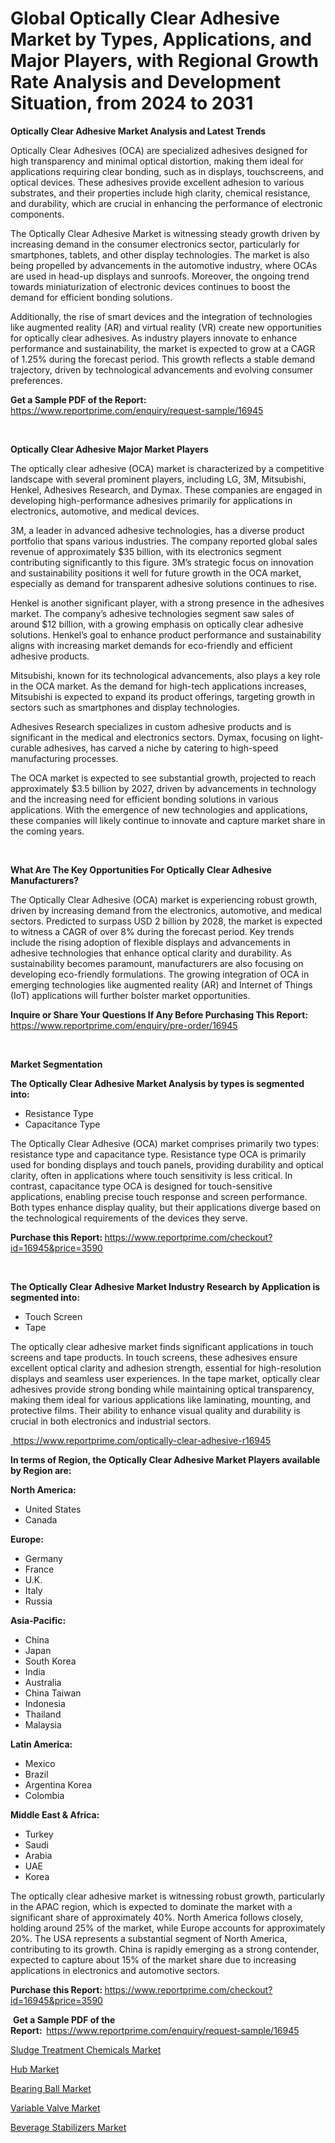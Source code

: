 <p><h1>Global Optically Clear Adhesive Market by Types, Applications, and Major Players, with Regional Growth Rate Analysis and Development Situation, from 2024 to 2031</h1></p><p><strong>Optically Clear Adhesive Market Analysis and Latest Trends</strong></p>
<p><p>Optically Clear Adhesives (OCA) are specialized adhesives designed for high transparency and minimal optical distortion, making them ideal for applications requiring clear bonding, such as in displays, touchscreens, and optical devices. These adhesives provide excellent adhesion to various substrates, and their properties include high clarity, chemical resistance, and durability, which are crucial in enhancing the performance of electronic components.</p><p>The Optically Clear Adhesive Market is witnessing steady growth driven by increasing demand in the consumer electronics sector, particularly for smartphones, tablets, and other display technologies. The market is also being propelled by advancements in the automotive industry, where OCAs are used in head-up displays and sunroofs. Moreover, the ongoing trend towards miniaturization of electronic devices continues to boost the demand for efficient bonding solutions.</p><p>Additionally, the rise of smart devices and the integration of technologies like augmented reality (AR) and virtual reality (VR) create new opportunities for optically clear adhesives. As industry players innovate to enhance performance and sustainability, the market is expected to grow at a CAGR of 1.25% during the forecast period. This growth reflects a stable demand trajectory, driven by technological advancements and evolving consumer preferences.</p></p>
<p><strong>Get a Sample PDF of the Report:&nbsp;</strong> <a href="https://www.reportprime.com/enquiry/request-sample/16945?utm_campaign=10&utm_medium=2&utm_source=Github&utm_content=ia&utm_term=19112024&utm_id=optically-clear-adhesive">https://www.reportprime.com/enquiry/request-sample/16945</a></p>
<p>&nbsp;</p>
<p><strong>Optically Clear Adhesive Major Market Players</strong></p>
<p><p>The optically clear adhesive (OCA) market is characterized by a competitive landscape with several prominent players, including LG, 3M, Mitsubishi, Henkel, Adhesives Research, and Dymax. These companies are engaged in developing high-performance adhesives primarily for applications in electronics, automotive, and medical devices.</p><p>3M, a leader in advanced adhesive technologies, has a diverse product portfolio that spans various industries. The company reported global sales revenue of approximately $35 billion, with its electronics segment contributing significantly to this figure. 3M’s strategic focus on innovation and sustainability positions it well for future growth in the OCA market, especially as demand for transparent adhesive solutions continues to rise.</p><p>Henkel is another significant player, with a strong presence in the adhesives market. The company’s adhesive technologies segment saw sales of around $12 billion, with a growing emphasis on optically clear adhesive solutions. Henkel’s goal to enhance product performance and sustainability aligns with increasing market demands for eco-friendly and efficient adhesive products.</p><p>Mitsubishi, known for its technological advancements, also plays a key role in the OCA market. As the demand for high-tech applications increases, Mitsubishi is expected to expand its product offerings, targeting growth in sectors such as smartphones and display technologies.</p><p>Adhesives Research specializes in custom adhesive products and is significant in the medical and electronics sectors. Dymax, focusing on light-curable adhesives, has carved a niche by catering to high-speed manufacturing processes.</p><p>The OCA market is expected to see substantial growth, projected to reach approximately $3.5 billion by 2027, driven by advancements in technology and the increasing need for efficient bonding solutions in various applications. With the emergence of new technologies and applications, these companies will likely continue to innovate and capture market share in the coming years.</p></p>
<p>&nbsp;</p>
<p><strong>What Are The Key Opportunities For Optically Clear Adhesive Manufacturers?</strong></p>
<p><p>The Optically Clear Adhesive (OCA) market is experiencing robust growth, driven by increasing demand from the electronics, automotive, and medical sectors. Predicted to surpass USD 2 billion by 2028, the market is expected to witness a CAGR of over 8% during the forecast period. Key trends include the rising adoption of flexible displays and advancements in adhesive technologies that enhance optical clarity and durability. As sustainability becomes paramount, manufacturers are also focusing on developing eco-friendly formulations. The growing integration of OCA in emerging technologies like augmented reality (AR) and Internet of Things (IoT) applications will further bolster market opportunities.</p></p>
<p><strong>Inquire or Share Your Questions If Any Before Purchasing This Report:</strong> <a href="https://www.reportprime.com/enquiry/pre-order/16945?utm_campaign=10&utm_medium=2&utm_source=Github&utm_content=ia&utm_term=19112024&utm_id=optically-clear-adhesive">https://www.reportprime.com/enquiry/pre-order/16945</a></p>
<p>&nbsp;</p>
<p><strong>Market Segmentation</strong></p>
<p><strong>The Optically Clear Adhesive Market Analysis by types is segmented into:</strong></p>
<p><ul><li>Resistance Type</li><li>Capacitance Type</li></ul></p>
<p><p>The Optically Clear Adhesive (OCA) market comprises primarily two types: resistance type and capacitance type. Resistance type OCA is primarily used for bonding displays and touch panels, providing durability and optical clarity, often in applications where touch sensitivity is less critical. In contrast, capacitance type OCA is designed for touch-sensitive applications, enabling precise touch response and screen performance. Both types enhance display quality, but their applications diverge based on the technological requirements of the devices they serve.</p></p>
<p><strong>Purchase this Report:&nbsp;</strong><a href="https://www.reportprime.com/checkout?id=16945&price=3590&utm_campaign=10&utm_medium=2&utm_source=Github&utm_content=ia&utm_term=19112024&utm_id=optically-clear-adhesive">https://www.reportprime.com/checkout?id=16945&price=3590</a></p>
<p>&nbsp;</p>
<p><strong>The Optically Clear Adhesive Market Industry Research by Application is segmented into:</strong></p>
<p><ul><li>Touch Screen</li><li>Tape</li></ul></p>
<p><p>The optically clear adhesive market finds significant applications in touch screens and tape products. In touch screens, these adhesives ensure excellent optical clarity and adhesion strength, essential for high-resolution displays and seamless user experiences. In the tape market, optically clear adhesives provide strong bonding while maintaining optical transparency, making them ideal for various applications like laminating, mounting, and protective films. Their ability to enhance visual quality and durability is crucial in both electronics and industrial sectors.</p></p>
<p><a href="https://www.reportprime.com/optically-clear-adhesive-r16945?utm_campaign=10&utm_medium=2&utm_source=Github&utm_content=ia&utm_term=19112024&utm_id=optically-clear-adhesive">&nbsp;https://www.reportprime.com/optically-clear-adhesive-r16945</a></p>
<p><strong>In terms of Region, the Optically Clear Adhesive Market Players available by Region are:</strong></p>
<p>
    <p> <strong> North America: </strong>
        <ul>
            <li>United States</li>
            <li>Canada</li>
        </ul>
        </p> 
    <p> <strong> Europe: </strong>
        <ul>
            <li>Germany</li>
            <li>France</li>
            <li>U.K.</li>
            <li>Italy</li>
            <li>Russia</li>
        </ul>
        </p> 
    <p> <strong> Asia-Pacific: </strong>
        <ul>
            <li>China</li>
            <li>Japan</li>
            <li>South Korea</li>
            <li>India</li>
            <li>Australia</li>
            <li>China Taiwan</li>
            <li>Indonesia</li>
            <li>Thailand</li>
            <li>Malaysia</li>
        </ul>
        </p> 
    <p> <strong> Latin America: </strong>
        <ul>
            <li>Mexico</li>
            <li>Brazil</li>
            <li>Argentina Korea</li>
            <li>Colombia</li>
        </ul>
        </p> 
    <p> <strong> Middle East & Africa: </strong>
        <ul>
            <li>Turkey</li>
            <li>Saudi</li>
            <li>Arabia</li>
            <li>UAE</li>
            <li>Korea</li>
        </ul>
    </p>
    </p>
<p><p>The optically clear adhesive market is witnessing robust growth, particularly in the APAC region, which is expected to dominate the market with a significant share of approximately 40%. North America follows closely, holding around 25% of the market, while Europe accounts for approximately 20%. The USA represents a substantial segment of North America, contributing to its growth. China is rapidly emerging as a strong contender, expected to capture about 15% of the market share due to increasing applications in electronics and automotive sectors.</p></p>
<p><strong>Purchase this Report: </strong><a href="https://www.reportprime.com/checkout?id=16945&price=3590&utm_campaign=10&utm_medium=2&utm_source=Github&utm_content=ia&utm_term=19112024&utm_id=optically-clear-adhesive">https://www.reportprime.com/checkout?id=16945&price=3590</a></p>
<p>&nbsp;<strong>Get a Sample PDF of the Report:&nbsp;&nbsp;</strong><a href="https://www.reportprime.com/enquiry/request-sample/16945?utm_campaign=10&utm_medium=2&utm_source=Github&utm_content=ia&utm_term=19112024&utm_id=optically-clear-adhesive">https://www.reportprime.com/enquiry/request-sample/16945</a></p>
<p><strong></strong></p>
<p><p><a href="https://github.com/hgf64gh/Market-Research-Report-List-1/blob/main/sludge-treatment-chemicals-market.md?utm_campaign=10&utm_medium=2&utm_source=Github&utm_content=ia&utm_term=19112024&utm_id=optically-clear-adhesive">Sludge Treatment Chemicals Market</a></p><p><a href="https://issuu.com/reportprime-2/docs/hub-market-size-2030.pptx_1408122fb5bdd9?utm_campaign=10&utm_medium=2&utm_source=Github&utm_content=ia&utm_term=19112024&utm_id=optically-clear-adhesive">Hub Market</a></p><p><a href="https://www.linkedin.com/pulse/bearing-ball-market-velocity-148-cagr-trajectory-2024-2031-dkude?utm_campaign=10&utm_medium=2&utm_source=Github&utm_content=ia&utm_term=19112024&utm_id=optically-clear-adhesive">Bearing Ball Market</a></p><p><a href="https://issuu.com/reportprime-2/docs/variable-valve-market-size-2030.ppt_7233a4074b4bc3?utm_campaign=10&utm_medium=2&utm_source=Github&utm_content=ia&utm_term=19112024&utm_id=optically-clear-adhesive">Variable Valve Market</a></p><p><a href="https://github.com/marloy8/Market-Research-Report-List-6/blob/main/beverage-stabilizers-market.md?utm_campaign=10&utm_medium=2&utm_source=Github&utm_content=ia&utm_term=19112024&utm_id=optically-clear-adhesive">Beverage Stabilizers Market</a></p></p>